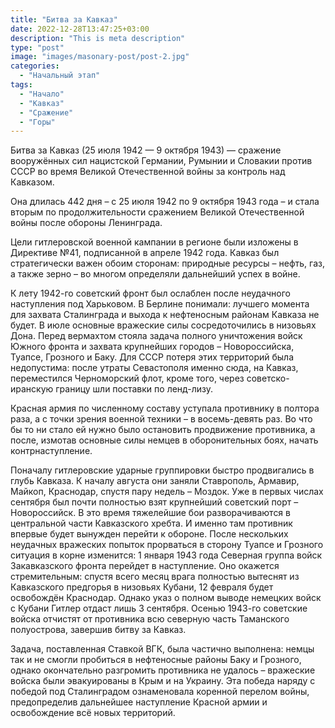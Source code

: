 ```yaml
---
title: "Битва за Кавказ"
date: 2022-12-28T13:47:25+03:00
description: "This is meta description"
type: "post"
image: "images/masonary-post/post-2.jpg"
categories:
  - "Начальный этап"
tags:
  - "Начало"
  - "Кавказ"
  - "Сражение"
  - "Горы"
---
```


Битва за Кавказ (25 июля 1942 — 9 октября 1943) — сражение вооружённых сил нацистской Германии, Румынии и Словакии против СССР во время Великой Отечественной войны за контроль над Кавказом.

Она длилась 442 дня – с 25 июля 1942 по 9 октября 1943 года – и стала вторым по продолжительности сражением Великой Отечественной войны после обороны Ленинграда.

Цели гитлеровской военной кампании в регионе были изложены в Директиве №41, подписанной в апреле 1942 года. Кавказ был стратегически важен обоим сторонам: природные ресурсы – нефть, газ, а также зерно – во многом определяли дальнейший успех в войне.

К лету 1942-го советский фронт был ослаблен после неудачного наступления под Харьковом. В Берлине понимали: лучшего момента для захвата Сталинграда и выхода к нефтеносным районам Кавказа не будет. В июле основные вражеские силы сосредоточились в низовьях Дона. Перед вермахтом стояла задача полного уничтожения войск Южного фронта и захвата крупнейших городов – Новороссийска, Туапсе, Грозного и Баку. Для СССР потеря этих территорий была недопустима: после утраты Севастополя именно сюда, на Кавказ, переместился Черноморский флот, кроме того, через советско-иранскую границу шли поставки по ленд-лизу.

Красная армия по численному составу уступала противнику в полтора раза, а с точки зрения военной техники – в восемь-девять раз. Во что бы то ни стало ей нужно было остановить продвижение противника, а после, измотав основные силы немцев в оборонительных боях, начать контрнаступление.

Поначалу гитлеровские ударные группировки быстро продвигались в глубь Кавказа. К началу августа они заняли Ставрополь, Армавир, Майкоп, Краснодар, спустя пару недель – Моздок. Уже в первых числах сентября был почти полностью взят крупнейший советский порт – Новороссийск. В это время тяжелейшие бои разворачиваются в центральной части Кавказского хребта. И именно там противник впервые будет вынужден перейти к обороне. После нескольких неудачных вражеских попыток прорваться в сторону Туапсе и Грозного ситуация в корне изменится: 1 января 1943 года Северная группа войск Закавказского фронта перейдет в наступление. Оно окажется стремительным: спустя всего месяц врага полностью вытеснят из Кавказского предгорья в низовьях Кубани, 12 февраля будет освобождён Краснодар. Однако указ о полном выводе немецких войск с Кубани Гитлер отдаст лишь 3 сентября. Осенью 1943-го советские войска отчистят от противника всю северную часть Таманского полуострова, завершив битву за Кавказ.

Задача, поставленная Ставкой ВГК, была частично выполнена: немцы так и не смогли пробиться в нефтеносные районы Баку и Грозного, однако окончательно разгромить противника не удалось – вражеские войска были эвакуированы в Крым и на Украину. Эта победа наряду с победой под Сталинградом ознаменовала коренной перелом войны, предопределив дальнейшее наступление Красной армии и освобождение всё новых территорий.

